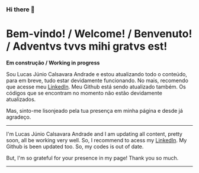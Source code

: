### Hi there 👋

# __Bem-vindo!__ / __Welcome!__ / __Benvenuto!__ / __Adventvs tvvs mihi gratvs est!__


**Em construção / Working in progress** 

Sou Lucas Júnio Calsavara Andrade e estou atualizando todo o conteúdo, para em breve, tudo estar devidamente funcionando.
No mais, recomendo que acesse meu [LinkedIn](https://www.linkedin.com/in/lucasxaum/). 
Meu Github está sendo atualizado também. Os códigos que se encontram no momento não estão devidamente atualizados.

Mas, sinto-me lisonjeado pela tua presença em minha página e desde já agradeço.

---------------------

I'm Lucas Júnio Calsavara Andrade and I am updating all content, pretty soon, all be working very well.
So, I recommend to acess my [LinkedIn](https://www.linkedin.com/in/lucasxaum/). 
My Github is been updated too. So, my codes is out of date.

But, I'm so grateful for your presence in my page! Thank you so much.

----------------------


<!--
**lucasxaum/lucasxaum** is a ✨ _special_ ✨ repository because its `README.md` (this file) appears on your GitHub profile.

Here are some ideas to get you started:

- 🔭 I’m currently working on ...
- 🌱 I’m currently learning ...
- 👯 I’m looking to collaborate on ...
- 🤔 I’m looking for help with ...
- 💬 Ask me about ...
- 📫 How to reach me: ...
- 😄 Pronouns: ...
- ⚡ Fun fact: ...
-->

